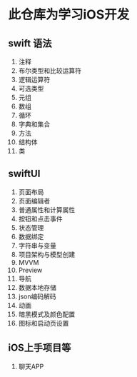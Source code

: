 # 此仓库为学习iOS开发
##  swift 语法
1. 注释
2. 布尔类型和比较运算符
3. 逻辑运算符
4. 可选类型
5. 元组
6. 数组
7. 循环
8. 字典和集合
9. 方法
10. 结构体
11. 类
## swiftUI
1. 页面布局
2. 页面编辑者
3. 普通属性和计算属性
4. 按钮和点击事件
5. 状态管理
6. 数据绑定
7. 字符串与变量
8. 项目架构与模型创建
9. MVVM
10. Preview
11. 导航
12. 数据本地存储
13. json编码解码
14. 动画
15. 暗黑模式及颜色配置
16. 图标和启动页设置
## iOS上手项目等
1. 聊天APP
